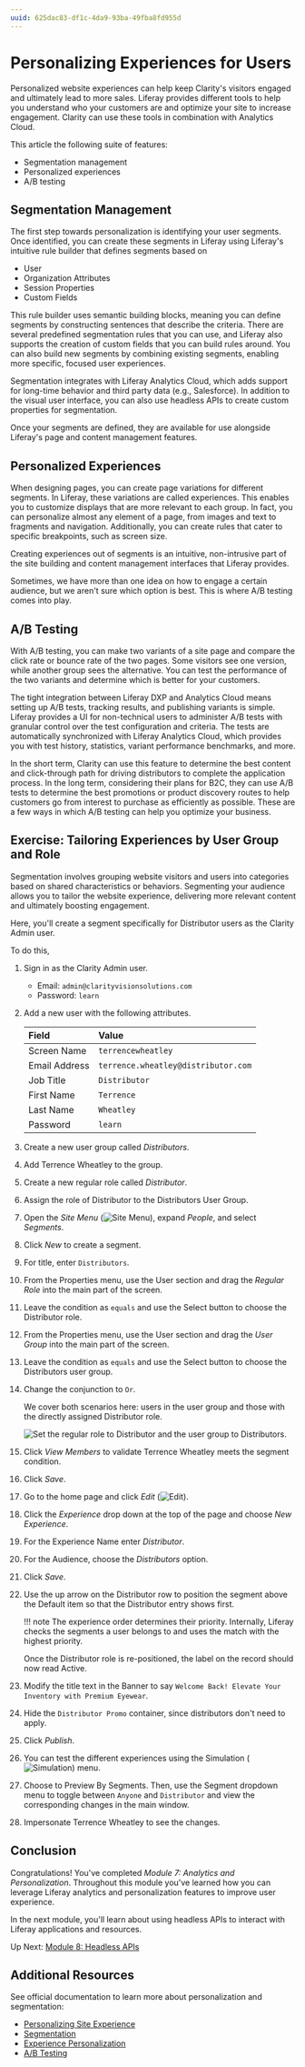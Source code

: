 ```yaml
---
uuid: 625dac83-df1c-4da9-93ba-49fba8fd955d
---
```

# Personalizing Experiences for Users

Personalized website experiences can help keep Clarity's visitors engaged and ultimately lead to more sales. Liferay provides different tools to help you understand who your customers are and optimize your site to increase engagement. Clarity can use these tools in combination with Analytics Cloud.

This article the following suite of features:

- Segmentation management
- Personalized experiences
- A/B testing

## Segmentation Management

The first step towards personalization is identifying your user segments. Once identified, you can create these segments in Liferay using Liferay's intuitive rule builder that defines segments based on

- User
- Organization Attributes
- Session Properties
- Custom Fields

<!--IMAGE: screenshots of rule builder UI-->

This rule builder uses semantic building blocks, meaning you can define segments by constructing sentences that describe the criteria. There are several predefined segmentation rules that you can use, and Liferay also supports the creation of custom fields that you can build rules around. You can also build new segments by combining existing segments, enabling more specific, focused user experiences.

Segmentation integrates with Liferay Analytics Cloud, which adds support for long-time behavior and third party data (e.g., Salesforce). In addition to the visual user interface, you can also use headless APIs to create custom properties for segmentation.

Once your segments are defined, they are available for use alongside Liferay's page and content management features.

## Personalized Experiences

When designing pages, you can create page variations for different segments. In Liferay, these variations are called experiences. This enables you to customize displays that are more relevant to each group. In fact, you can personalize almost any element of a page, from images and text to fragments and navigation. Additionally, you can create rules that cater to specific breakpoints, such as screen size.

Creating experiences out of segments is an intuitive, non-intrusive part of the site building and content management interfaces that Liferay provides.

Sometimes, we have more than one idea on how to engage a certain audience, but we aren't sure which option is best. This is where A/B testing comes into play.

## A/B Testing

With A/B testing, you can make two variants of a site page and compare the click rate or bounce rate of the two pages. Some visitors see one version, while another group sees the alternative. You can test the performance of the two variants and determine which is better for your customers.

The tight integration between Liferay DXP and Analytics Cloud means setting up A/B tests, tracking results, and publishing variants is simple. Liferay provides a UI for non-technical users to administer A/B tests with granular control over the test configuration and criteria. The tests are automatically synchronized with Liferay Analytics Cloud, which provides you with test history, statistics, variant performance benchmarks, and more.

In the short term, Clarity can use this feature to determine the best content and click-through path for driving distributors to complete the application process. In the long term, considering their plans for B2C, they can use A/B tests to determine the best promotions or product discovery routes to help customers go from interest to purchase as efficiently as possible. These are a few ways in which A/B testing can help you optimize your business.

## Exercise: Tailoring Experiences by User Group and Role
<!--Exercise 21a-->

Segmentation involves grouping website visitors and users into categories based on shared characteristics or behaviors. Segmenting your audience allows you to tailor the website experience, delivering more relevant content and ultimately boosting engagement.

Here, you'll create a segment specifically for Distributor users as the Clarity Admin user.

To do this,

1. Sign in as the Clarity Admin user.

   - Email: `admin@clarityvisionsolutions.com`
   - Password: `learn`

1. Add a new user with the following attributes.

   | Field         | Value                               |
   |:--------------|:------------------------------------|
   | Screen Name   | `terrencewheatley`                  |
   | Email Address | `terrence.wheatley@distributor.com` |
   | Job Title     | `Distributor`                       |
   | First Name    | `Terrence`                          |
   | Last Name     | `Wheatley`                          |
   | Password      | `learn`                             |

   <!--TASK: mail's reference needs to be changed -->

1. Create a new user group called *Distributors*.

1. Add Terrence Wheatley to the group.

1. Create a new regular role called *Distributor*.

1. Assign the role of Distributor to the Distributors User Group.

1. Open the *Site Menu* (![Site Menu](../../images/icon-product-menu.png)), expand *People*, and select *Segments*.

1. Click *New* to create a segment.

1. For title, enter `Distributors`.

1. From the Properties menu, use the User section and drag the *Regular Role* into the main part of the screen.

1. Leave the condition as `equals` and use the Select button to choose the Distributor role.

1. From the Properties menu, use the User section and drag the *User Group* into the main part of the screen.

1. Leave the condition as `equals` and use the Select button to choose the Distributors user group.

1. Change the conjunction to `Or`.

   We cover both scenarios here: users in the user group and those with the directly assigned Distributor role.

   ![Set the regular role to Distributor and the user group to Distributors.](./personalizing-experiences-for-users/images/01.png)

1. Click *View Members* to validate Terrence Wheatley meets the segment condition.

1. Click *Save*.

1. Go to the home page and click *Edit* (![Edit](../../images/icon-edit.png)).

1. Click the *Experience* drop down at the top of the page and choose *New Experience*.

1. For the Experience Name enter *Distributor*.

1. For the Audience, choose the *Distributors* option.

1. Click *Save*.

1. Use the up arrow on the Distributor row to position the segment above the Default item so that the Distributor entry shows first.

   !!! note 
       The experience order determines their priority. Internally, Liferay checks the segments a user belongs to and uses the match with the highest priority.
   
   Once the Distributor role is re-positioned, the label on the record should now read Active.

1. Modify the title text in the Banner to say `Welcome Back! Elevate Your Inventory with Premium Eyewear`.

1. Hide the `Distributor Promo` container, since distributors don't need to apply.

1. Click *Publish*.

1. You can test the different experiences using the Simulation (![Simulation](../../../../../dxp/latest/en/images/icon-simulation.png)) menu.

1. Choose to Preview By Segments. Then, use the Segment dropdown menu to toggle between `Anyone` and `Distributor` and view the corresponding changes in the main window.

1. Impersonate Terrence Wheatley to see the changes.

## Conclusion

Congratulations! You've completed *Module 7: Analytics and Personalization*. Throughout this module you've learned how you can leverage Liferay analytics and personalization features to improve user experience.

In the next module, you'll learn about using headless APIs to interact with Liferay applications and resources.

Up Next: [Module 8: Headless APIs](../module-8-headless-apis.md)

## Additional Resources

See official documentation to learn more about personalization and segmentation:

* [Personalizing Site Experience](https://learn.liferay.com/w/dxp/site-building/personalizing-site-experience)
* [Segmentation](https://learn.liferay.com/w/dxp/site-building/personalizing-site-experience/segmentation)
* [Experience Personalization](https://learn.liferay.com/w/dxp/site-building/personalizing-site-experience/experience-personalization)
* [A/B Testing](https://learn.liferay.com/w/dxp/site-building/optimizing-sites/ab-testing/ab-testing)
